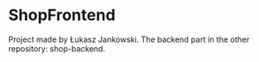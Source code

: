 # ShopFrontend
Project made by Łukasz Jankowski.
The backend part in the other repository: shop-backend.
